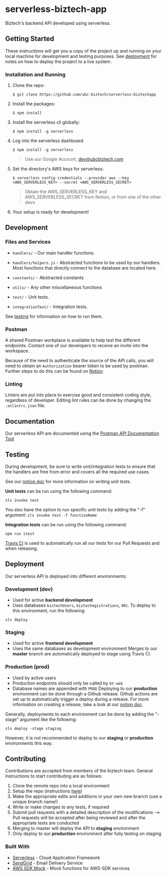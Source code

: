 # serverless-biztech-app
Biztech's backend API developed using serverless.

## Getting Started

These instructions will get you a copy of the project up and running on your local machine for development and testing purposes. See [deployment](#deployment) for notes on how to deploy the project to a live system.

### Installation and Running

1. Clone the repo:

    ```
    $ git clone https://github.com/ubc-biztech/serverless-biztechapp
    ```

2. Install the packages:

    ```
    $ npm install
    ```

3. Install the serverless cli globally:

    ```
    $ npm install -g serverless
    ```

4. Log into the serverless dashboard

    ```
    $ npm install -g serverless
    ```
    
    > Use our Google Account, dev@ubcbiztech.com

5. Set the directory's AWS keys for serverless:

   ```
   $ serverless config credentials --provider aws --key <AWS_SERVERLESS_KEY> --secret <AWS_SERVERLESS_SECRET>
   ```
   
   > Obtain the AWS_SERVERLESS_KEY and AWS_SERVERLESS_SECRET from Notion, or from one of the other devs

6. Your setup is ready for development!


## Development

### Files and Services

* `handlers/` - Our main handler functions.
* `handlers/helpers.js` - Abstracted functions to be used by our handlers. Most functions that directly connect to the database are located here.
* `constants/` - Abstracted constants
* `utils/` - Any other miscellaneous functions

* `test/` - Unit tests.
* `integrationTest/` - Integration tests.

See [testing](#testing) for information on how to run them.

### Postman

A shared Postman workplace is available to help test the different endpoints. Contact one of our developers to receive an invite into the workspace.

Because of the need to authenticate the source of the API calls, you will need to obtain an `Authorization` bearer token to be used by postman. Further steps to do this can be found on [Notion](https://www.notion.so/ubcbiztech/How-to-CURL-Postman-2e4a7517a7d546c8aacee8d018fd2d3c)

### Linting

Linters are put into place to exercise good and consistent coding style, regardless of developer. Editing lint rules can be done by changing the `.eslintrc.json` file.


## Documentation

Our serverless API are documented using the [Postman API Documentation Tool](https://www.postman.com/api-documentation-tool/)


## Testing

During development, be sure to write unit/integration tests to ensure that the handlers are free from error and covers all the required use cases.

See our [notion doc](https://www.notion.so/ubcbiztech/Unit-Testing-Notes-a7016cc431744dc0b98b57277e572572) for more information on writing unit tests.

**Unit tests** can be run using the following command:

```
sls invoke test
```

You also have the option to run specific unit tests by adding the "-f" argument: `sls invoke test -f functionName`

**Integration tests** can be run using the following command:

```
npm run itest
```

[Travis CI](https://travis-ci.org) is used to automatically run all our tests for our Pull Requests and when releasing.


## Deployment

Our serverless API is deployed into different environments:

### Development (dev)
- Used for active **backend development**
- Uses databases `biztechUsers`, `biztechegistrations`, etc.
To deploy to this environment, run the following:

```
sls deploy
```

### Staging
- Used for active **frontend development**
- Uses the same databases as development environment
Merges to our **master** branch are automatically deployed to stage using Travis CI.

### Production (prod)
- Used by active users
- Production endpoints should only be called by `bt-web`
- Database names are appended with `PROD`
Deploying to our **production** environment can be done through a Github release. Github actions are set up to automatically trigger a deploy during a release. For more information on creating a release, take a look at our [notion doc](https://www.notion.so/ubcbiztech/Production-Releases-76b97d59214d4d29b4db6b9e5c4692e1).

Generally, deployments to each environment can be done by adding the "-stage" argument like the following:

```
sls deploy -stage staging
```

However, it is not recommended to deploy to our **staging** or **production** environments this way.


## Contributing
Contributions are accepted from members of the biztech team. General instructions to start contributing are as follows:

1. Clone the remote repo into a local environment
2. Setup the repo (instructions [here](#getting-started))
3. Make the appropriate edits and additions in your own new branch (use a unique branch name!)
4. Write or make changes to any tests, if required
5. Submit pull requests with a detailed description of the modifications
--> Pull requests will be accepted after being reviewed and after the appropriate tests are conducted
6. Merging to master will deploy the API to **staging** environment
7. Only deploy to our **production** environment after fully testing on staging

### Built With

* [Serverless](https://www.serverless.com) - Cloud Application Framework
* [SendGrid](https://sendgrid.com) - Email Delivery Service
* [AWS SDK Mock](https://www.npmjs.com/package/aws-sdk-mock) - Mock functions for AWS-SDK services